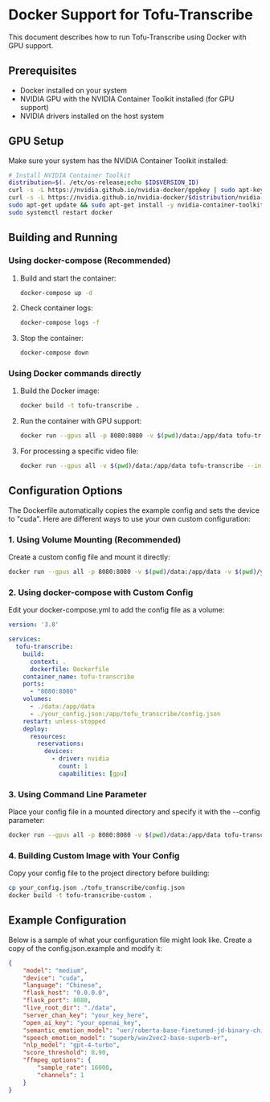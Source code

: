 # Docker Support for Tofu-Transcribe

This document describes how to run Tofu-Transcribe using Docker with GPU support.

## Prerequisites

- Docker installed on your system
- NVIDIA GPU with the NVIDIA Container Toolkit installed (for GPU support)
- NVIDIA drivers installed on the host system

## GPU Setup

Make sure your system has the NVIDIA Container Toolkit installed:

```bash
# Install NVIDIA Container Toolkit
distribution=$(. /etc/os-release;echo $ID$VERSION_ID)
curl -s -L https://nvidia.github.io/nvidia-docker/gpgkey | sudo apt-key add -
curl -s -L https://nvidia.github.io/nvidia-docker/$distribution/nvidia-docker.list | sudo tee /etc/apt/sources.list.d/nvidia-docker.list
sudo apt-get update && sudo apt-get install -y nvidia-container-toolkit
sudo systemctl restart docker
```

## Building and Running

### Using docker-compose (Recommended)

1. Build and start the container:
   ```bash
   docker-compose up -d
   ```

2. Check container logs:
   ```bash
   docker-compose logs -f
   ```

3. Stop the container:
   ```bash
   docker-compose down
   ```

### Using Docker commands directly

1. Build the Docker image:
   ```bash
   docker build -t tofu-transcribe .
   ```

2. Run the container with GPU support:
   ```bash
   docker run --gpus all -p 8080:8080 -v $(pwd)/data:/app/data tofu-transcribe
   ```

3. For processing a specific video file:
   ```bash
   docker run --gpus all -v $(pwd)/data:/app/data tofu-transcribe --input /app/data/your_video.mp4
   ```

## Configuration Options

The Dockerfile automatically copies the example config and sets the device to "cuda". Here are different ways to use your own custom configuration:

### 1. Using Volume Mounting (Recommended)

Create a custom config file and mount it directly:

```bash
docker run --gpus all -p 8080:8080 -v $(pwd)/data:/app/data -v $(pwd)/your_config.json:/app/tofu_transcribe/config.json tofu-transcribe
```

### 2. Using docker-compose with Custom Config

Edit your docker-compose.yml to add the config file as a volume:

```yaml
version: '3.8'

services:
  tofu-transcribe:
    build:
      context: .
      dockerfile: Dockerfile
    container_name: tofu-transcribe
    ports:
      - "8080:8080"
    volumes:
      - ./data:/app/data
      - ./your_config.json:/app/tofu_transcribe/config.json
    restart: unless-stopped
    deploy:
      resources:
        reservations:
          devices:
            - driver: nvidia
              count: 1
              capabilities: [gpu]
```

### 3. Using Command Line Parameter

Place your config file in a mounted directory and specify it with the --config parameter:

```bash
docker run --gpus all -p 8080:8080 -v $(pwd)/data:/app/data tofu-transcribe --config /app/data/config.json
```

### 4. Building Custom Image with Your Config

Copy your config file to the project directory before building:

```bash
cp your_config.json ./tofu_transcribe/config.json
docker build -t tofu-transcribe-custom .
```

## Example Configuration

Below is a sample of what your configuration file might look like. Create a copy of the config.json.example and modify it:

```json
{
    "model": "medium",
    "device": "cuda",
    "language": "Chinese",
    "flask_host": "0.0.0.0",
    "flask_port": 8080,
    "live_root_dir": "./data",
    "server_chan_key": "your_key_here",
    "open_ai_key": "your_openai_key",
    "semantic_emotion_model": "uer/roberta-base-finetuned-jd-binary-chinese",
    "speech_emotion_model": "superb/wav2vec2-base-superb-er",
    "nlp_model": "gpt-4-turbo",
    "score_threshold": 0.90,
    "ffmpeg_options": {
        "sample_rate": 16000,
        "channels": 1
    }
}
``` 